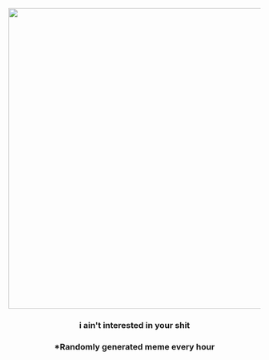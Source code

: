 <p align="center">
        <img src="https://i.redd.it/46xmey6z482a1.jpg" width="600" height="600">
        </p>
        <h3 align="center">i ain't interested in your shit</h3>
        <h3 align="center">*Randomly generated meme every hour</h3>
    